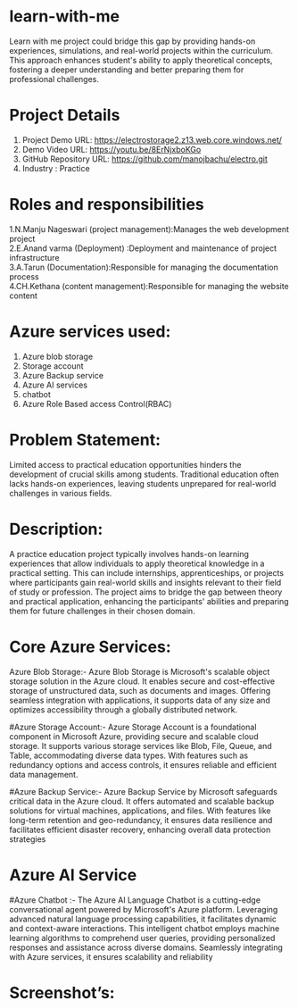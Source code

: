 # learn-with-me
Learn with me project could bridge this gap by providing hands-on experiences, simulations, and real-world projects within the curriculum. This approach enhances student's ability to apply theoretical concepts, fostering a deeper understanding and better preparing them for professional challenges.

# Project Details
1.	Project Demo URL: https://electrostorage2.z13.web.core.windows.net/ <br>
2.	Demo Video URL: https://youtu.be/8ErNjxboKGo<br>
3.	GitHub Repository URL:  https://github.com/manojbachu/electro.git <br>
4.	Industry :  Practice 
	 
# Roles and responsibilities
1.N.Manju Nageswari (project management):Manages the web development project <br>
2.E.Anand varma (Deployment) :Deployment and maintenance of  project infrastructure <br>
3.A.Tarun (Documentation):Responsible for managing the documentation process <br>
4.CH.Kethana (content management):Responsible for managing the website content
<br>

# Azure services used:
1.	Azure blob storage<br>
2.	Storage account<br>
3.	Azure Backup service<br>
4.	Azure AI services<br>
5.	chatbot<br>
6.  Azure Role Based access Control(RBAC)<br>

# Problem Statement:
Limited access to practical education opportunities hinders the development of crucial skills among students. Traditional education often lacks hands-on experiences, leaving students unprepared for real-world challenges in various fields.

# Description:
A practice education project typically involves hands-on learning experiences that allow individuals to apply theoretical knowledge in a practical setting. This can include internships, apprenticeships, or projects where participants gain real-world skills and insights relevant to their field of study or profession. The project aims to bridge the gap between theory and practical application, enhancing the participants' abilities and preparing them for future challenges in their chosen domain.

# Core Azure Services:
Azure Blob Storage:- Azure Blob Storage is Microsoft's scalable object storage solution in the Azure cloud. It enables secure and cost-effective storage of unstructured data, such as documents and images. Offering seamless integration with applications, it supports data of any size and optimizes accessibility through a globally distributed network.

#Azure Storage Account:- Azure Storage Account is a foundational component in Microsoft Azure, providing secure and scalable cloud storage. It supports various storage services like Blob, File, Queue, and Table, accommodating diverse data types. With features such as redundancy options and access controls, it ensures reliable and efficient data management.

#Azure Backup Service:- Azure Backup Service by Microsoft safeguards critical data in the Azure cloud. It offers automated and scalable backup solutions for virtual machines, applications, and files. With features like long-term retention and geo-redundancy, it ensures data resilience and facilitates efficient disaster recovery, enhancing overall data protection strategies

# Azure AI Service
#Azure Chatbot :- The Azure AI Language Chatbot is a cutting-edge conversational agent powered by Microsoft's Azure platform. Leveraging advanced natural language processing capabilities, it facilitates dynamic and context-aware interactions. This intelligent chatbot employs machine learning algorithms to comprehend user queries, providing personalized responses and assistance across diverse domains. Seamlessly integrating with Azure services, it ensures scalability and reliability
<h1>Screenshot’s:</h1>
